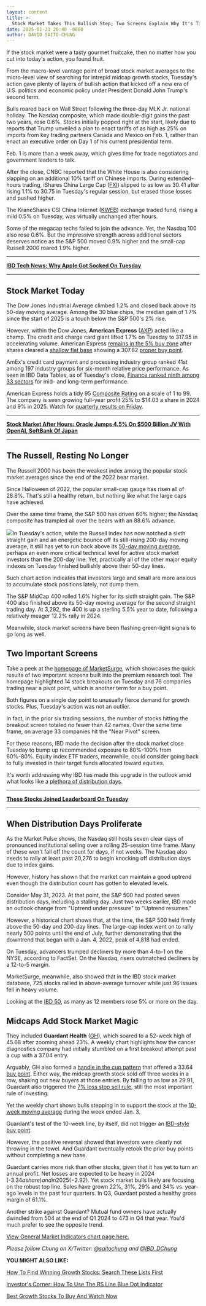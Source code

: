 ```yaml
---
layout: content
title: >-
  Stock Market Takes This Bullish Step; Two Screens Explain Why It's Time To Buy
date: 2025-01-21 20:40 -0800
author: DAVID SAITO-CHUNG
---
```






If the stock market were a tasty gourmet fruitcake, then no matter how you cut into today's action, you found fruit.


From the macro-level vantage point of broad stock market averages to the micro-level view of searching for intrepid midcap growth stocks, Tuesday's action gave plenty of layers of bullish action that kicked off a new era of U.S. politics and economic policy under President Donald John Trump's second term.




Bulls roared back on Wall Street following the three-day MLK Jr. national holiday. The Nasdaq composite, which made double-digit gains the past two years, rose 0.6%. Stocks initially popped right at the start, likely due to reports that Trump unveiled a plan to enact tariffs of as high as 25% on imports from key trading partners Canada and Mexico on Feb. 1, rather than enact an executive order on Day 1 of his current presidential term.


Feb. 1 is more than a week away, which gives time for trade negotiators and government leaders to talk.


After the close, CNBC reported that the White House is also considering slapping on an additional 10% tariff on Chinese imports. During extended-hours trading, iShares China Large Cap ([FXI](https://research.investors.com/quote.aspx?symbol=FXI)) slipped to as low as 30.41 after rising 1.1% to 30.75 in Tuesday's regular session, but erased those losses and pushed higher.


The KraneShares CSI China Internet ([KWEB](https://research.investors.com/quote.aspx?symbol=KWEB)) exchange traded fund, rising a mild 0.5% on Tuesday, was virtually unchanged after hours.


Some of the megacap techs failed to join the advance. Yet, the Nasdaq 100 also rose 0.6%. But the impressive strength across additional sectors deserves notice as the S&P 500 moved 0.9% higher and the small-cap Russell 2000 roared 1.9% higher.




---


[**IBD Tech News: Why Apple Got Socked On Tuesday**](https://www.investors.com/news/technology/apple-stock-analysts-cautious-fiscal-q1-2025-earnings/)




---


Stock Market Today
------------------


The Dow Jones Industrial Average climbed 1.2% and closed back above its 50-day moving average. Among the 30 blue chips, the median gain of 1.7% since the start of 2025 is a touch below the S&P 500's 2% rise.



However, within the Dow Jones, **American Express** ([AXP](https://research.investors.com/quote.aspx?symbol=AXP)) acted like a champ. The credit and charge card giant lifted 1.7% on Tuesday to 317.95 in accelerating volume. American Express [remains in the 5% buy zone](https://www.investors.com/how-to-invest/investors-corner/buy-zone-nvidia-stock/) after shares cleared a [shallow flat base](https://www.investors.com/how-to-invest/investors-corner/what-is-a-flat-base-skechers-stock-skx/) showing a 307.82 [proper buy point](https://www.investors.com/how-to-invest/investors-corner/chart-reading-basics-how-a-buy-point-marks-a-time-of-opportunity/).


AmEx's credit card payment and processing industry group ranked 41st among 197 industry groups for six-month relative price performance. As seen in IBD Data Tables, as of Tuesday's close, [Finance ranked ninth among 33 sectors](https://www.investors.com/data-tables/ibd-smart-nyse-nasdaq-tables-jan-21-2025/) for mid- and long-term performance.


American Express holds a tidy 95 [Composite Rating](https://www.investors.com/how-to-invest/investors-corner/nvidia-chipmaker-tsm-stock-ibd-composite-rating/) on a scale of 1 to 99. The company is seen growing full-year profit 25% to $14.03 a share in 2024 and 9% in 2025. Watch for [quarterly results on Friday](https://www.investors.com/research/earnings-calendar-analyst-estimates-stocks-to-watch/).




---


[**Stock Market After Hours: Oracle Jumps 4.5% On $500 Billion JV With OpenAI, SoftBank Of Japan**](https://www.investors.com/market-trend/stock-market-today/dow-jones-futures-netflix-earnings-oracle-stargate-ai/)




---


The Russell, Resting No Longer
------------------------------


The Russell 2000 has been the weakest index among the popular stock market averages since the end of the 2022 bear market.



Since Halloween of 2022, the popular small-cap gauge has risen all of 28.8%. That's still a healthy return, but nothing like what the large caps have achieved.


Over the same time frame, the S&P 500 has driven 60% higher; the Nasdaq composite has trampled all over the bears with an 88.6% advance.


![](https://www.investors.com/wp-content/uploads/2025/01/MP012125--201x300.jpg)In Tuesday's action, while the Russell index has now notched a sixth straight gain and an energetic bounce off its still-rising 200-day moving average, it still has yet to run back above its [50-day moving average](https://www.investors.com/how-to-invest/investors-corner/50-day-moving-average-identifies-buy-sell-signals/), perhaps an even more critical technical level for active stock market investors than the 200-day line. Yet, practically all of the other major equity indexes on Tuesday finished bullishly above their 50-day lines.


Such chart action indicates that investors large and small are more anxious to accumulate stock positions lately, not dump them.


The S&P MidCap 400 rolled 1.6% higher for its sixth straight gain. The S&P 400 also finished above its 50-day moving average for the second straight trading day. At 3,292, the 400 is up a sterling 5.5% year to date, following a relatively meager 12.2% rally in 2024.


Meanwhile, stock market screens have been flashing green-light signals to go long as well.


Two Important Screens
---------------------


Take a peek at the [homepage of MarketSurge](https://marketsurge.investors.com/?src=A012BF&_gl=1*1jxp0fq*_gcl_au*NjMwMTgyMTM0LjE3Mjk4NjEzMTc.*_ga*MTE2NDI0NTk5LjE3MzUwMDgyODA.*_ga_K2H7B9JRSS*MTczNzEyMzU3Ni4zNS4xLjE3MzcxMjM1ODcuNDkuMC4w), which showcases the quick results of two important screens built into the premium research tool. The homepage highlighted 14 stock breakouts on Tuesday and 76 companies trading near a pivot point, which is another term for a buy point.


Both figures on a single day point to unusually fierce demand for growth stocks. Plus, Tuesday's action was not an outlier.


In fact, in the prior six trading sessions, the number of stocks hitting the breakout screen totaled no fewer than 42 names. Over the same time frame, on average 33 companies hit the "Near Pivot" screen.


For these reasons, IBD made the decision after the stock market close Tuesday to bump up recommended exposure to 80%-100% from 60%-80%. Equity index ETF traders, meanwhile, could consider going back to fully invested in their target funds allocated toward equities.


It's worth addressing why IBD has made this upgrade in the outlook amid what looks like a [plethora of distribution days](https://www.investors.com/how-to-invest/investors-corner/how-to-spot-stock-market-tops-track-the-distribution-days/).




---


[**These Stocks Joined Leaderboard On Tuesday**](https://leaderboard.investors.com/?_gl=1*4mtjkg*_gcl_au*NjMwMTgyMTM0LjE3Mjk4NjEzMTc.*_ga*MTE2NDI0NTk5LjE3MzUwMDgyODA.*_ga_K2H7B9JRSS*MTczNzEyMzU3Ni4zNS4xLjE3MzcxMjM1OTEuNDUuMC4w#/leaders/leadersnearabuypoint)




---


When Distribution Days Proliferate
----------------------------------


As the Market Pulse shows, the Nasdaq still hosts seven clear days of pronounced institutional selling over a rolling 25-session time frame. Many of these won't fall off the count for days, if not weeks. The Nasdaq also needs to rally at least past 20,276 to begin knocking off distribution days due to index gains.


However, history has shown that the market can maintain a good uptrend even though the distribution count has gotten to elevated levels.


Consider May 31, 2023. At that point, the S&P 500 had posted seven distribution days, including a stalling day. Just two weeks earlier, IBD made an outlook change from "Uptrend under pressure" to "Uptrend resumes."



However, a historical chart shows that, at the time, the S&P 500 held firmly above the 50-day and 200-day lines. The large-cap index went on to rally nearly 500 points until the end of July, further demonstrating that the downtrend that began with a Jan. 4, 2022, peak of 4,818 had ended.


On Tuesday, advancers trumped decliners by more than 4-to-1 on the NYSE, according to FactSet. On the Nasdaq, risers outmatched decliners by a 12-to-5 margin.


MarketSurge, meanwhile, also showed that in the IBD stock market database, 725 stocks rallied in above-average turnover while just 96 issues fell in heavy volume.


Looking at the [IBD 50](https://leaderboard.investors.com/ibd50/full), as many as 12 members rose 5% or more on the day.


Midcaps Add Stock Market Magic
------------------------------


They included **Guardant Health** ([GH](https://research.investors.com/quote.aspx?symbol=GH)), which soared to a 52-week high of 45.68 after zooming ahead 23%. A weekly chart highlights how the cancer diagnostics company had initially stumbled on a first breakout attempt past a cup with a 37.04 entry.


Arguably, GH also formed a [handle in the cup pattern](https://www.investors.com/how-to-invest/investors-corner/the-basics-spot-traits-of-proper-handles-on-cup-patterns/) that offered a 33.64 [buy point](https://www.investors.com/how-to-invest/investors-corner/chart-reading-basics-how-a-buy-point-marks-a-time-of-opportunity/). Either way, the midcap growth stock sold off three weeks in a row, shaking out new buyers at those entries. By falling to as low as 29.91, Guardant also triggered the [7% loss stop sell rule](https://www.investors.com/how-to-invest/investors-corner/top-growth-stock-golden-sell-rule-when-take-losses-fast/), still the most important rule of investing.



Yet the weekly chart shows bulls stepping in to support the stock at the [10-week moving average](https://www.investors.com/how-to-invest/investors-corner/how-to-buy-stocks-why-the-10-week-moving-average-offers-new-entry-points/) during the week ended Jan. 3.


Guardant's test of the 10-week line, by itself, did not trigger an [IBD-style buy point](https://www.investors.com/how-to-invest/investors-corner/apple-stock-set-up-proper-buy-point-before-big-rally/).


However, the positive reversal showed that investors were clearly not throwing in the towel. And Guardant eventually retook the prior buy points without completing a new base.


Guardant carries more risk than other stocks, given that it has yet to turn an annual profit. Net losses are expected to be heavy in 2024 (-$3.34 a share) and in 2025 (-$2.92). Yet stock market bulls likely are focusing on the robust top line. Sales have grown 22%, 31%, 29% and 34% vs. year-ago levels in the past four quarters. In Q3, Guardant posted a healthy gross margin of 61.1%.


Another strike against Guardant? Mutual fund owners have actually dwindled from 504 at the end of Q1 2024 to 473 in Q4 that year. You'd much prefer to see the opposite trend.


[View General Market Indicators chart page here.](https://www.investors.com/wp-content/uploads/2025/01/DailyGMI_012125.pdf)


*Please follow Chung on X/Twitter:* [*@saitochung*](https://twitter.com/SaitoChung) *and* [*@IBD\_DChung*](https://twitter.com/IBD_DChung)


**YOU MIGHT ALSO LIKE:**


[How To Find Winning Growth Stocks: Search These Lists First](https://www.investors.com/stock-lists/stocks-to-watch-top-rated-ipos-big-caps-and-growth-stocks/)


[Investor's Corner: How To Use The RS Line Blue Dot Indicator](https://www.investors.com/stock-lists/ibd-50/winning-stocks-and-bullish-blue-dots/)


[Best Growth Stocks To Buy And Watch Now](https://www.investors.com/stock-lists/stocks-to-watch-top-rated-ipos-big-caps-and-growth-stocks/)




